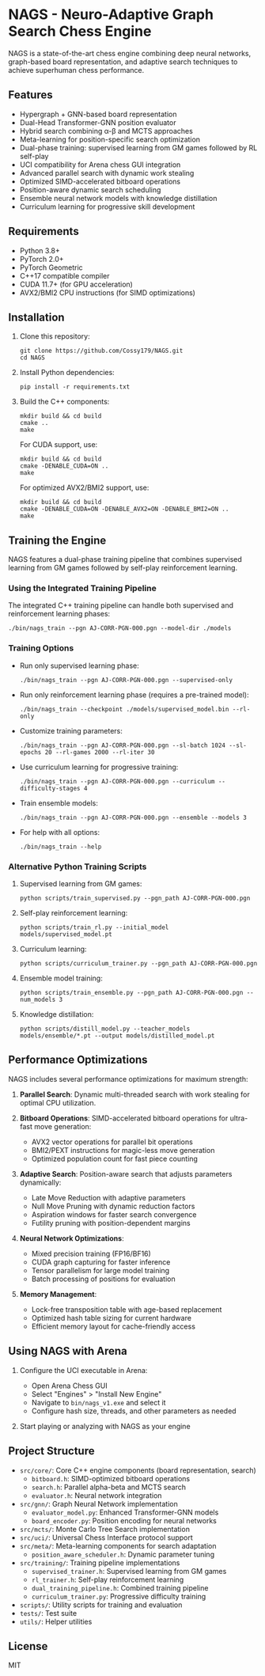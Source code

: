 # NAGS - Neuro-Adaptive Graph Search Chess Engine

NAGS is a state-of-the-art chess engine combining deep neural networks, graph-based board representation, and adaptive search techniques to achieve superhuman chess performance.

## Features

- Hypergraph + GNN-based board representation
- Dual-Head Transformer-GNN position evaluator
- Hybrid search combining α-β and MCTS approaches
- Meta-learning for position-specific search optimization
- Dual-phase training: supervised learning from GM games followed by RL self-play
- UCI compatibility for Arena chess GUI integration
- Advanced parallel search with dynamic work stealing
- Optimized SIMD-accelerated bitboard operations
- Position-aware dynamic search scheduling
- Ensemble neural network models with knowledge distillation
- Curriculum learning for progressive skill development

## Requirements

- Python 3.8+
- PyTorch 2.0+
- PyTorch Geometric
- C++17 compatible compiler
- CUDA 11.7+ (for GPU acceleration)
- AVX2/BMI2 CPU instructions (for SIMD optimizations)

## Installation

1. Clone this repository:
   ```
   git clone https://github.com/Cossy179/NAGS.git
   cd NAGS
   ```

2. Install Python dependencies:
   ```
   pip install -r requirements.txt
   ```

3. Build the C++ components:
   ```
   mkdir build && cd build
   cmake ..
   make
   ```
   
   For CUDA support, use:
   ```
   mkdir build && cd build
   cmake -DENABLE_CUDA=ON ..
   make
   ```
   
   For optimized AVX2/BMI2 support, use:
   ```
   mkdir build && cd build
   cmake -DENABLE_CUDA=ON -DENABLE_AVX2=ON -DENABLE_BMI2=ON ..
   make
   ```

## Training the Engine

NAGS features a dual-phase training pipeline that combines supervised learning from GM games followed by self-play reinforcement learning.

### Using the Integrated Training Pipeline

The integrated C++ training pipeline can handle both supervised and reinforcement learning phases:

```
./bin/nags_train --pgn AJ-CORR-PGN-000.pgn --model-dir ./models
```

### Training Options

- Run only supervised learning phase:
  ```
  ./bin/nags_train --pgn AJ-CORR-PGN-000.pgn --supervised-only
  ```

- Run only reinforcement learning phase (requires a pre-trained model):
  ```
  ./bin/nags_train --checkpoint ./models/supervised_model.bin --rl-only
  ```

- Customize training parameters:
  ```
  ./bin/nags_train --pgn AJ-CORR-PGN-000.pgn --sl-batch 1024 --sl-epochs 20 --rl-games 2000 --rl-iter 30
  ```

- Use curriculum learning for progressive training:
  ```
  ./bin/nags_train --pgn AJ-CORR-PGN-000.pgn --curriculum --difficulty-stages 4
  ```

- Train ensemble models:
  ```
  ./bin/nags_train --pgn AJ-CORR-PGN-000.pgn --ensemble --models 3
  ```

- For help with all options:
  ```
  ./bin/nags_train --help
  ```

### Alternative Python Training Scripts

1. Supervised learning from GM games:
   ```
   python scripts/train_supervised.py --pgn_path AJ-CORR-PGN-000.pgn
   ```

2. Self-play reinforcement learning:
   ```
   python scripts/train_rl.py --initial_model models/supervised_model.pt
   ```

3. Curriculum learning:
   ```
   python scripts/curriculum_trainer.py --pgn_path AJ-CORR-PGN-000.pgn
   ```

4. Ensemble model training:
   ```
   python scripts/train_ensemble.py --pgn_path AJ-CORR-PGN-000.pgn --num_models 3
   ```

5. Knowledge distillation:
   ```
   python scripts/distill_model.py --teacher_models models/ensemble/*.pt --output models/distilled_model.pt
   ```

## Performance Optimizations

NAGS includes several performance optimizations for maximum strength:

1. **Parallel Search**: Dynamic multi-threaded search with work stealing for optimal CPU utilization.

2. **Bitboard Operations**: SIMD-accelerated bitboard operations for ultra-fast move generation:
   - AVX2 vector operations for parallel bit operations
   - BMI2/PEXT instructions for magic-less move generation
   - Optimized population count for fast piece counting

3. **Adaptive Search**: Position-aware search that adjusts parameters dynamically:
   - Late Move Reduction with adaptive parameters
   - Null Move Pruning with dynamic reduction factors
   - Aspiration windows for faster search convergence
   - Futility pruning with position-dependent margins

4. **Neural Network Optimizations**:
   - Mixed precision training (FP16/BF16)
   - CUDA graph capturing for faster inference
   - Tensor parallelism for large model training
   - Batch processing of positions for evaluation

5. **Memory Management**:
   - Lock-free transposition table with age-based replacement
   - Optimized hash table sizing for current hardware
   - Efficient memory layout for cache-friendly access

## Using NAGS with Arena

1. Configure the UCI executable in Arena:
   - Open Arena Chess GUI
   - Select "Engines" > "Install New Engine"
   - Navigate to `bin/nags_v1.exe` and select it
   - Configure hash size, threads, and other parameters as needed

2. Start playing or analyzing with NAGS as your engine

## Project Structure

- `src/core/`: Core C++ engine components (board representation, search)
  - `bitboard.h`: SIMD-optimized bitboard operations
  - `search.h`: Parallel alpha-beta and MCTS search
  - `evaluator.h`: Neural network integration
- `src/gnn/`: Graph Neural Network implementation
  - `evaluator_model.py`: Enhanced Transformer-GNN models
  - `board_encoder.py`: Position encoding for neural networks
- `src/mcts/`: Monte Carlo Tree Search implementation
- `src/uci/`: Universal Chess Interface protocol support
- `src/meta/`: Meta-learning components for search adaptation
  - `position_aware_scheduler.h`: Dynamic parameter tuning
- `src/training/`: Training pipeline implementations
  - `supervised_trainer.h`: Supervised learning from GM games
  - `rl_trainer.h`: Self-play reinforcement learning
  - `dual_training_pipeline.h`: Combined training pipeline
  - `curriculum_trainer.py`: Progressive difficulty training
- `scripts/`: Utility scripts for training and evaluation
- `tests/`: Test suite
- `utils/`: Helper utilities

## License

MIT